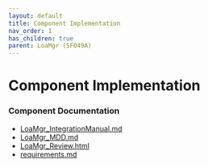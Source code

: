 ```yaml
---
layout: default
title: Component Implementation
nav_order: 1
has_children: true
parent: LoaMgr (SF049A)
---
```

# Component Implementation
### Component Documentation

- [LoaMgr_IntegrationManual.md](doc/LoaMgr_IntegrationManual.md)
- [LoaMgr_MDD.md](doc/LoaMgr_MDD.md)
- [LoaMgr_Review.html](doc/LoaMgr_Review.html)
- [requirements.md](doc/requirements.md)

